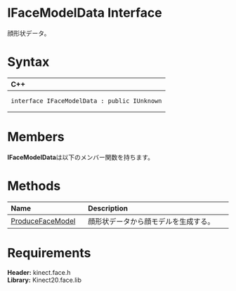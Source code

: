 IFaceModelData Interface  
========================  

顔形状データ。 <span id="syntaxSection"></span>

Syntax  
======  

<table>
<colgroup>
<col width="100%" />
</colgroup>
<thead>
<tr class="header">
<th align="left">C++</th>
</tr>
</thead>
<tbody>
<tr class="odd">
<td align="left"><pre><code>interface IFaceModelData : public IUnknown</code></pre></td>
</tr>
</tbody>
</table>

<span id="classMembersSection"></span>

Members  
=======  

**IFaceModelData**は以下のメンバー関数を持ちます。  

<span id="publicmethodsSection"></span>

Methods  
=======  

<table>
<colgroup>
<col width="30%" />
<col width="60%" />
</colgroup>
<thead>
<tr class="header">
<th align="left">Name</th>
<th align="left">Description</th>
</tr>
</thead>
<tbody>
<tr class="odd">
<td align="left"><a href="IFaceModelData_Interface/Methods/ProduceFaceModel_Method.md">ProduceFaceModel</a></td>
<td align="left">顔形状データから顔モデルを生成する。</td>
</tr>
</tbody>
</table>

<span id="requirements"></span>

Requirements  
============  

**Header:** kinect.face.h  
**Library:** Kinect20.face.lib  



<!--Please do not edit the data in the comment block below.-->
<!--
TOCTitle : IFaceModelData Interface
RLTitle : IFaceModelData Interface
KeywordK : IFaceModelData interface, about
HelpPriority : 2
TopicType : apiref
KeywordF : IFaceModelData
KeywordF : Microsoft.Kinect.face.IFaceModelData
KeywordA : T:Microsoft.Kinect.face.IFaceModelData
AssetID : T:Microsoft.Kinect.face.IFaceModelData
Locale : en-us
CommunityContent : 1
APIType : Managed
APILocation : 
APIName : Microsoft.Kinect.face.IFaceModelData
TargetOS : Windows
TopicType : kbSyntax
DevLang : C++
DocSet : K4Wv2
ProjType : K4Wv2Proj
Technology : Kinect for Windows
Product : Kinect for Windows SDK v2
productversion : 20
-->
